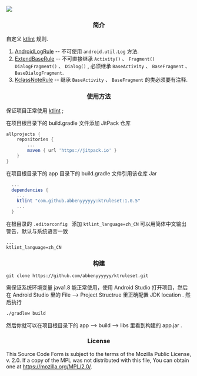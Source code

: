 [![](https://jitpack.io/v/abbenyyyyyy/ktruleset.svg)](https://jitpack.io/#abbenyyyyyy/ktruleset)
<h3 align="center">简介</h3>

自定义  [ktlint](https://github.com/pinterest/ktlint) 规则.  

1. [AndroidLogRule](https://github.com/abbenyyyyyy/ktruleset/blob/master/app/src/main/java/com/dsl/ktruleset/AndroidLogRule.kt) -- 不可使用 ```android.util.Log``` 方法.
2. [ExtendBaseRule](https://github.com/abbenyyyyyy/ktruleset/blob/master/app/src/main/java/com/dsl/ktruleset/ExtendBaseRule.kt) -- 不可直接继承 ```Activity()``` 、 ```Fragment()``` ```DialogFragment()``` 、 ```Dialog()``` , 必须继承 ```BaseActivity``` 、 ```BaseFragment``` 、 ```BaseDialogFragment```.
3. [KclassNoteRule](https://github.com/abbenyyyyyy/ktruleset/blob/master/app/src/main/java/com/dsl/ktruleset/KclassNoteRule.kt) -- 继承 ```BaseActivity``` 、 ```BaseFragment``` 的类必须要有注释.

<h3 align="center">使用方法</h3>

保证项目正常使用 [ktlint](https://github.com/pinterest/ktlint) ;

在项目根目录下的 build.gradle 文件添加 JitPack 仓库
```gradle
allprojects {
	repositories {
		...
		maven { url 'https://jitpack.io' }
	}
}
```

在项目根目录下的 app 目录下的 build.gradle 文件引用该仓库 Jar

```gradle
  ...
  dependencies {
    ...
    ktlint "com.github.abbenyyyyyy:ktruleset:1.0.5"
    ...
  }
```

在根目录的 ```.editorconfig ``` 添加 ```ktlint_language=zh_CN``` 可以用简体中文输出警告，默认与系统语言一致
```
...
ktlint_language=zh_CN
```

<h3 align="center">构建</h3>

```git
git clone https://github.com/abbenyyyyyy/ktruleset.git
```

需保证系统环境变量 java1.8 能正常使用，使用 Android Studio 打开项目，然后在 Android Studio 里的 File --> Project Structrue 里正确配置 JDK location . 然后执行
```bash
./gradlew build
```
然后你就可以在项目根目录下的 app --> build --> libs 里看到构建的 app.jar .

<h3 align="center">License</h3>

This Source Code Form is subject to the terms of the Mozilla Public
License, v. 2.0. If a copy of the MPL was not distributed with this
file, You can obtain one at https://mozilla.org/MPL/2.0/.